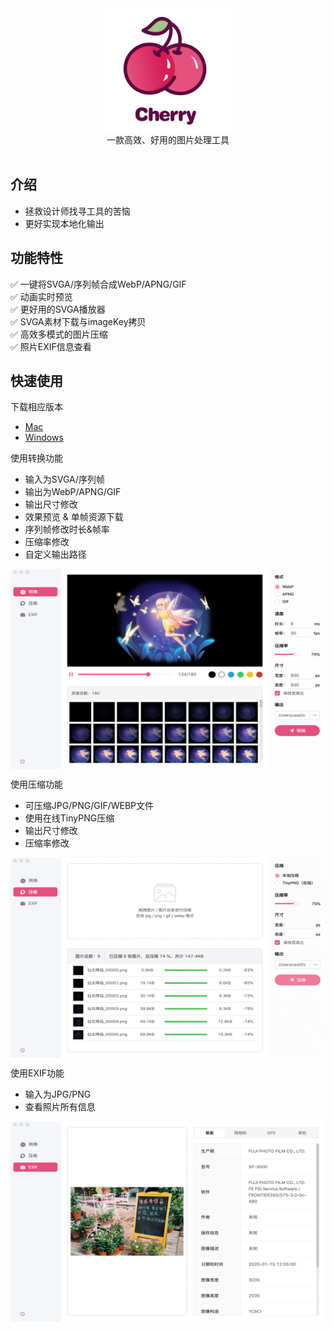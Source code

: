 <div align="center">
 <img src="./img/logo.png" width = "200" height = "200" align=center />
</div>

<div align="center">
一款高效、好用的图片处理工具
</div>

<br>  

## 介绍
* 拯救设计师找寻工具的苦恼
* 更好实现本地化输出

## 功能特性

✅ 一键将SVGA/序列帧合成WebP/APNG/GIF  
✅ 动画实时预览   
✅ 更好用的SVGA播放器   
✅ SVGA素材下载与imageKey拷贝  
✅ 高效多模式的图片压缩   
✅ 照片EXIF信息查看

## 快速使用

下载相应版本  

* [Mac]() 
* [Windows]() 

使用转换功能  
*  输入为SVGA/序列帧
*  输出为WebP/APNG/GIF
*  输出尺寸修改
*  效果预览 & 单帧资源下载
*  序列帧修改时长&帧率
*  压缩率修改
*  自定义输出路径

 <img src="./img/convert.png" width = "600" height = "320"  align=center />  

<br/>

使用压缩功能   
* 可压缩JPG/PNG/GIF/WEBP文件
* 使用在线TinyPNG压缩
* 输出尺寸修改
* 压缩率修改

 <img src="./img/compress.png" width = "600" height = "320" align=center /> 

<br/>

使用EXIF功能
* 输入为JPG/PNG
* 查看照片所有信息

 <img src="./img/exif.png" width = "600" height = "320" align=center />  